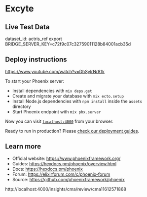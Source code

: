 # Excyte

## Live Test Data
dataset_id: actris_ref
export BRIDGE_SERVER_KEY=c72f9c07c32759011128b84001acb35d

## Deploy instructions
https://www.youtube.com/watch?v=DhSylrNr81k


To start your Phoenix server:

  * Install dependencies with `mix deps.get`
  * Create and migrate your database with `mix ecto.setup`
  * Install Node.js dependencies with `npm install` inside the `assets` directory
  * Start Phoenix endpoint with `mix phx.server`

Now you can visit [`localhost:4000`](http://localhost:4000) from your browser.

Ready to run in production? Please [check our deployment guides](https://hexdocs.pm/phoenix/deployment.html).

## Learn more

  * Official website: https://www.phoenixframework.org/
  * Guides: https://hexdocs.pm/phoenix/overview.html
  * Docs: https://hexdocs.pm/phoenix
  * Forum: https://elixirforum.com/c/phoenix-forum
  * Source: https://github.com/phoenixframework/phoenix

http://localhost:4000/insights/cma/review/cma11612571868